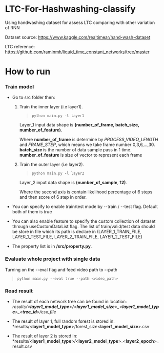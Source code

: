 # LTC-For-Hashwashing-classify
Using handwashing dataset for assess LTC comparing with other variation of RNN

Dataset source: https://www.kaggle.com/realtimear/hand-wash-dataset

LTC reference: https://github.com/raminmh/liquid_time_constant_networks/tree/master

# How to run

### Train model

- Go to src folder then:
    1. Train the inner layer (i.e layer1).

        > `python main.py -l layer1`

        Layer_1 input data shape is **(number_of_frame, batch_size, number_of_feature)**. 
        
        Where **number_of_frame** is determine by *PROCESS_VIDEO_LENGTH* and *FRAME_STEP*, which means we take frame number 0,3,6,...,30. **batch_size** is the number of data sample pass in 1 time. **number_of_feature** is size of vector to represent each frame
    2. Train the outer layer (i.e layer2). 

        > `python main.py -l layer2`

        Layer_2 input data shape is **(number_of_sample, 12)**.

        Where the second axis is contain likelihood percentage of 6 steps and then score of 6 step in order.
        
- You can specify to enable train/test mode by --train / --test flag. Default both of them is true

- You can also enable feature to specify the custom collection of dataset through useCustomDataList flag. The list of train/valid/test data should be store in file which its path is declare in (LAYER_1_TRAIN_FILE, LAYER_1_TEST_FILE, LAYER_2_TRAIN_FILE, LAYER_2_TEST_FILE) 

- The property list is in **/src/property.py**. 

### Evaluate whole project with single data  
Turning on the --eval flag and feed video path to --path

> `python main.py --eval true --path <video_path>`

### Read result
* The result of each network tree can be found in location: *results/<**layer1_model_type**>/<**layer1_model_size**>\_<**layer1_model_type**>\_<**tree_id**>/csv_file*

* The result of layer 1, full random forest is stored in: *results/<**layer1_model_type**>/forest_size<**layer1_model_size**>.csv

* The result of layer 2 is stored in: *results/<**layer1_model_type**>/<**layer2_model_type**>\_<**layer2_epoch**>_result.csv
